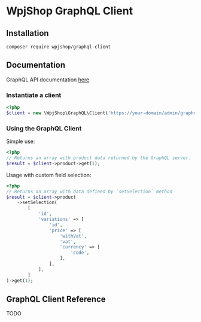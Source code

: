 # WpjShop GraphQL Client

## Installation
```
composer require wpjshop/graphql-client
```

## Documentation

GraphQL API documentation [here](https://graphql-docs.wpjshop.cz/)

### Instantiate a client
```php
<?php
$client = new \WpjShop\GraphQL\Client('https://your-domain/admin/graphql', '<authentication-token>');
```

### Using the GraphQL Client
Simple use:
```php
<?php
// Returns an array with product data returned by the GraphQL server.
$result = $client->product->get(1);
```

Usage with custom field selection:
```php
<?php
// Returns an array with data defined by `setSelection` method
$result = $client->product
    ->setSelection(
        [
            'id',
            'variations' => [
                'id',
                'price' => [
                    'withVat',
                    'vat',
                    'currency' => [
                        'code',
                    ],
                ],
            ],
        ]
)->get(1);
```

## GraphQL Client Reference

TODO